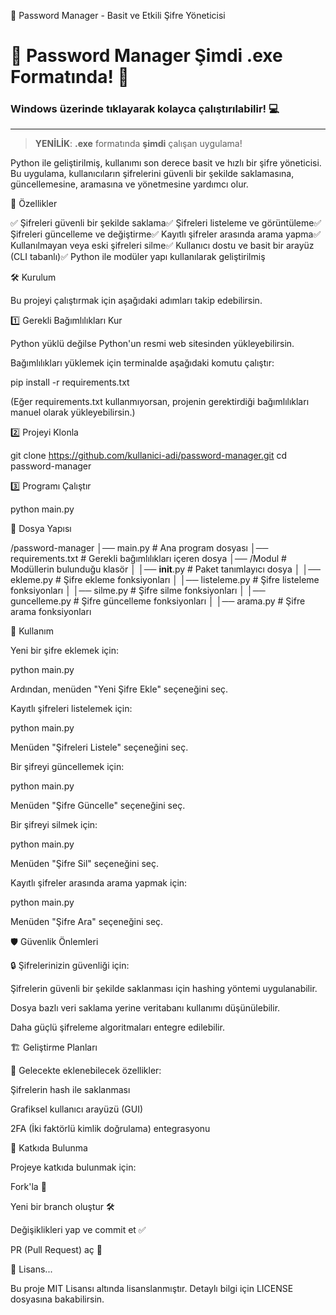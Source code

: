🔐 Password Manager - Basit ve Etkili Şifre Yöneticisi

# 🚀 **Password Manager** Şimdi **.exe** Formatında! 🎉  
### **Windows** üzerinde **tıklayarak kolayca çalıştırılabilir!** 💻  
---
> **YENİLİK**: **.exe** formatında **şimdi** çalışan uygulama!  


Python ile geliştirilmiş, kullanımı son derece basit ve hızlı bir şifre yöneticisi. Bu uygulama, kullanıcıların şifrelerini güvenli bir şekilde saklamasına, güncellemesine, aramasına ve yönetmesine yardımcı olur.

📌 Özellikler

✅ Şifreleri güvenli bir şekilde saklama✅ Şifreleri listeleme ve görüntüleme✅ Şifreleri güncelleme ve değiştirme✅ Kayıtlı şifreler arasında arama yapma✅ Kullanılmayan veya eski şifreleri silme✅ Kullanıcı dostu ve basit bir arayüz (CLI tabanlı)✅ Python ile modüler yapı kullanılarak geliştirilmiş

🛠️ Kurulum

Bu projeyi çalıştırmak için aşağıdaki adımları takip edebilirsin.

1️⃣ Gerekli Bağımlılıkları Kur

Python yüklü değilse Python'un resmi web sitesinden yükleyebilirsin.

Bağımlılıkları yüklemek için terminalde aşağıdaki komutu çalıştır:

pip install -r requirements.txt

(Eğer requirements.txt kullanmıyorsan, projenin gerektirdiği bağımlılıkları manuel olarak yükleyebilirsin.)

2️⃣ Projeyi Klonla

git clone https://github.com/kullanici-adi/password-manager.git
cd password-manager

3️⃣ Programı Çalıştır

python main.py

📂 Dosya Yapısı

/password-manager
│── main.py                # Ana program dosyası
│── requirements.txt        # Gerekli bağımlılıkları içeren dosya
│── /Modul                  # Modüllerin bulunduğu klasör
│   │── __init__.py         # Paket tanımlayıcı dosya
│   │── ekleme.py           # Şifre ekleme fonksiyonları
│   │── listeleme.py        # Şifre listeleme fonksiyonları
│   │── silme.py            # Şifre silme fonksiyonları
│   │── guncelleme.py       # Şifre güncelleme fonksiyonları
│   │── arama.py            # Şifre arama fonksiyonları

🚀 Kullanım

Yeni bir şifre eklemek için:

python main.py

Ardından, menüden "Yeni Şifre Ekle" seçeneğini seç.

Kayıtlı şifreleri listelemek için:

python main.py

Menüden "Şifreleri Listele" seçeneğini seç.

Bir şifreyi güncellemek için:

python main.py

Menüden "Şifre Güncelle" seçeneğini seç.

Bir şifreyi silmek için:

python main.py

Menüden "Şifre Sil" seçeneğini seç.

Kayıtlı şifreler arasında arama yapmak için:

python main.py

Menüden "Şifre Ara" seçeneğini seç.

🛡️ Güvenlik Önlemleri

🔒 Şifrelerinizin güvenliği için:

Şifrelerin güvenli bir şekilde saklanması için hashing yöntemi uygulanabilir.

Dosya bazlı veri saklama yerine veritabanı kullanımı düşünülebilir.

Daha güçlü şifreleme algoritmaları entegre edilebilir.

🏗️ Geliştirme Planları

🚀 Gelecekte eklenebilecek özellikler:

Şifrelerin hash ile saklanması

Grafiksel kullanıcı arayüzü (GUI)

2FA (İki faktörlü kimlik doğrulama) entegrasyonu

🤝 Katkıda Bulunma

Projeye katkıda bulunmak için:

Fork'la 🚀

Yeni bir branch oluştur 🛠️

Değişiklikleri yap ve commit et ✅

PR (Pull Request) aç 🎯

📄 Lisans...

Bu proje MIT Lisansı altında lisanslanmıştır. Detaylı bilgi için LICENSE dosyasına bakabilirsin.

